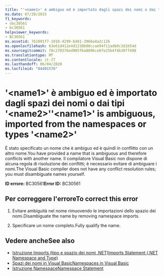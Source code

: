 ```yaml
---
title: "'<name1>' è ambiguo ed è importato dagli spazi dei nomi o dai tipi '<name2>'"
ms.date: 07/20/2015
f1_keywords:
- vbc30561
- bc30561
helpviewer_keywords:
- BC30561
ms.assetid: 761091f7-1018-4299-b481-3966a4a2c126
ms.openlocfilehash: 63e61d412e4d1238b08ccae94f11adb0c3d1b54d
ms.sourcegitcommit: f8c270376ed905f6a8896ce0fe25b4f4b38ff498
ms.translationtype: MT
ms.contentlocale: it-IT
ms.lasthandoff: 06/04/2020
ms.locfileid: "84401576"
---
```

# <a name="name1-is-ambiguous-imported-from-the-namespaces-or-types-name2"></a><span data-ttu-id="0077b-102">'\<name1>' è ambiguo ed è importato dagli spazi dei nomi o dai tipi '\<name2>'</span><span class="sxs-lookup"><span data-stu-id="0077b-102">'\<name1>' is ambiguous, imported from the namespaces or types '\<name2>'</span></span>
<span data-ttu-id="0077b-103">È stato specificato un nome che è ambiguo ed è quindi in conflitto con un altro nome.</span><span class="sxs-lookup"><span data-stu-id="0077b-103">You have provided a name that is ambiguous and therefore conflicts with another name.</span></span> <span data-ttu-id="0077b-104">Il compilatore Visual Basic non dispone di alcuna regola di risoluzione dei conflitti; è necessario evitare di ambiguare i nomi.</span><span class="sxs-lookup"><span data-stu-id="0077b-104">The Visual Basic compiler does not have any conflict resolution rules; you must disambiguate names yourself.</span></span>  
  
 <span data-ttu-id="0077b-105">**ID errore:** BC30561</span><span class="sxs-lookup"><span data-stu-id="0077b-105">**Error ID:** BC30561</span></span>  
  
## <a name="to-correct-this-error"></a><span data-ttu-id="0077b-106">Per correggere l'errore</span><span class="sxs-lookup"><span data-stu-id="0077b-106">To correct this error</span></span>  
  
1. <span data-ttu-id="0077b-107">Evitare ambiguità nel nome rimuovendo le importazioni dello spazio dei nomi.</span><span class="sxs-lookup"><span data-stu-id="0077b-107">Disambiguate the name by removing namespace imports.</span></span>  
  
2. <span data-ttu-id="0077b-108">Specificare un nome completo.</span><span class="sxs-lookup"><span data-stu-id="0077b-108">Fully qualify the name.</span></span>  
  
## <a name="see-also"></a><span data-ttu-id="0077b-109">Vedere anche</span><span class="sxs-lookup"><span data-stu-id="0077b-109">See also</span></span>

- [<span data-ttu-id="0077b-110">Istruzione Imports (tipo e spazio dei nomi .NET)</span><span class="sxs-lookup"><span data-stu-id="0077b-110">Imports Statement (.NET Namespace and Type)</span></span>](../statements/imports-statement-net-namespace-and-type.md)
- [<span data-ttu-id="0077b-111">Spazi dei nomi in Visual Basic</span><span class="sxs-lookup"><span data-stu-id="0077b-111">Namespaces in Visual Basic</span></span>](../../programming-guide/program-structure/namespaces.md)
- [<span data-ttu-id="0077b-112">Istruzione Namespace</span><span class="sxs-lookup"><span data-stu-id="0077b-112">Namespace Statement</span></span>](../statements/namespace-statement.md)
